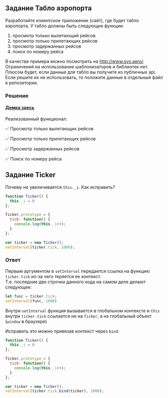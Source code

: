 ## Задание Табло аэропорта

Разработайте клиентское приложение (сайт), где будет табло аэропорта. У табло должны быть следующие функции:
1. просмотр только вылетающий рейсов
2. просмотр только прилетающих рейсов
3. просмотр задержанных рейсов
4. поиск по номеру рейса

В качестве примера можно посмотреть на http://www.svo.aero/. Ограничений на использование шаблонизаторов и библиотек нет. Плюсом будет, если данные для табло вы получите из публичных api. Если решите их не использовать, то положите данные в отдельный файл в репозитории.

### Решение
#### [Демка здесь](https://flights.now.sh/)

Реализованный функционал:

✅ Просмотр только вылетающих рейсов

✅ Просмотр только прилетающих рейсов

✅ Просмотр задержанных рейсов

✅ Поиск по номеру рейса



## Задание Ticker

Почему не увеличивается `this._i`. Как исправить?
```javascript
function Ticker() {
  this._i = 0
};

Ticker.prototype = {
  tick: function() {
    console.log(this._i++);
  }
};

var ticker = new Ticker();
setInterval(ticker.tick, 1000);
```

### Ответ
Первым аргументом в `setInterval` передается ссылка на функцию `ticker.tick` из-за чего теряется ее контекст.<br>
Т.е. последние две строчки данного кода на самом деле делают следующее:
```javascript
let func = ticker.tick;
setInterval(func, 1000)
```
Внутри `setInterval` функция вызывается в глобальном контексте и `this` внутри `ticker.tick` ссылается не на `Ticker`, а на глобальный объект (`window` в браузере)

Исправить это можно привязав контекст через `bind`:

```javascript
function Ticker() {
  this._i = 0
};

Ticker.prototype = {
  tick: function() {
    console.log(this._i++);
  }
};

var ticker = new Ticker();
setInterval(ticker.tick.bind(ticker), 1000);
```